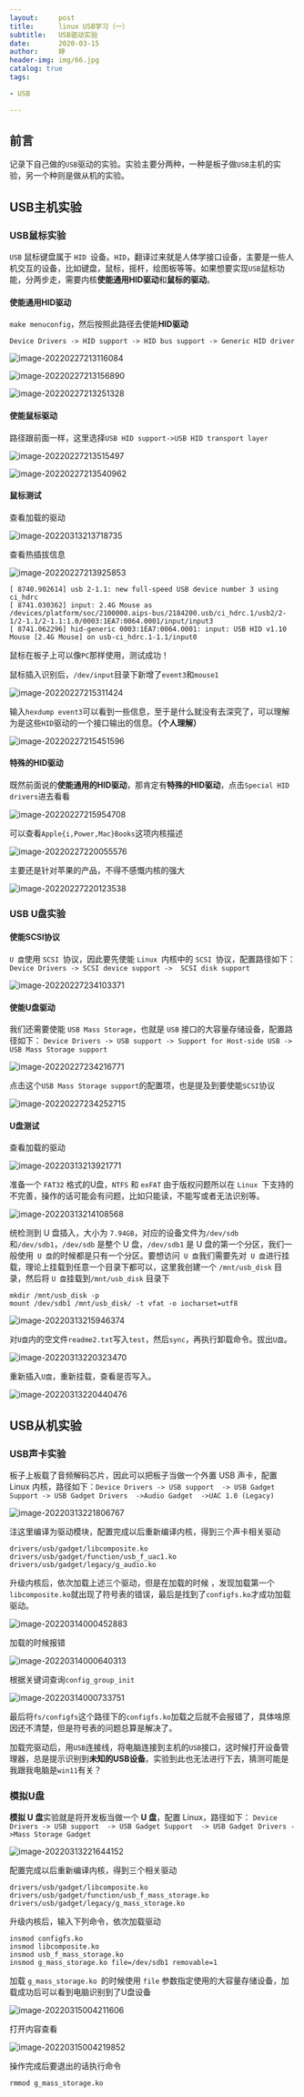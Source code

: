 ```yaml
---
layout:     post   				   
title:      linux USB学习（一）			
subtitle:   USB驱动实验
date:       2020-03-15				
author:     婷                               
header-img: img/66.jpg 	
catalog: true 						
tags:								

- USB

---
```




## 前言

记录下自己做的`USB`驱动的实验。实验主要分两种，一种是板子做`USB`主机的实验，另一个种则是做从机的实验。



## USB主机实验

### USB鼠标实验 

`USB` 鼠标键盘属于 `HID `设备。`HID`，翻译过来就是人体学接口设备，主要是一些人机交互的设备，比如键盘，鼠标，摇杆，绘图板等等。如果想要实现`USB`鼠标功能，分两步走，需要内核**使能通用HID驱动**和**鼠标的驱动**。



#### 使能通用HID驱动

`make menuconfig`，然后按照此路径去使能**HID驱动**

```shell
Device Drivers -> HID support -> HID bus support -> Generic HID driver 
```



![image-20220227213116084](https://gitee.com/copyright1999/image-typora-markdown/raw/master/usb_learn1/image-20220227213116084.png)



![image-20220227213156890](https://gitee.com/copyright1999/image-typora-markdown/raw/master/usb_learn1/image-20220227213156890.png)



![image-20220227213251328](https://gitee.com/copyright1999/image-typora-markdown/raw/master/usb_learn1/image-20220227213251328.png)



#### 使能鼠标驱动

路径跟前面一样，这里选择`USB HID support->USB HID transport layer`

![image-20220227213515497](https://gitee.com/copyright1999/image-typora-markdown/raw/master/usb_learn1/image-20220227213515497.png)



![image-20220227213540962](https://gitee.com/copyright1999/image-typora-markdown/raw/master/usb_learn1/image-20220227213540962.png)



#### 鼠标测试

查看加载的驱动

![image-20220313213718735](https://gitee.com/copyright1999/image-typora-markdown/raw/master/usb_learn1/image-20220313213718735.png)



查看热插拔信息

![image-20220227213925853](https://gitee.com/copyright1999/image-typora-markdown/raw/master/usb_learn1/image-20220227213925853.png)



```shell
[ 8740.902614] usb 2-1.1: new full-speed USB device number 3 using ci_hdrc
[ 8741.030362] input: 2.4G Mouse as /devices/platform/soc/2100000.aips-bus/2184200.usb/ci_hdrc.1/usb2/2-1/2-1.1/2-1.1:1.0/0003:1EA7:0064.0001/input/input3
[ 8741.062296] hid-generic 0003:1EA7:0064.0001: input: USB HID v1.10 Mouse [2.4G Mouse] on usb-ci_hdrc.1-1.1/input0
```

鼠标在板子上可以像`PC`那样使用，测试成功！



鼠标插入识别后，`/dev/input`目录下新增了`event3`和`mouse1`

![image-20220227215311424](https://gitee.com/copyright1999/image-typora-markdown/raw/master/usb_learn1/image-20220227215311424.png)



输入`hexdump event3`可以看到一些信息，至于是什么就没有去深究了，可以理解为是这些`HID`驱动的一个接口输出的信息。**（个人理解）**

![image-20220227215451596](https://gitee.com/copyright1999/image-typora-markdown/raw/master/usb_learn1/image-20220227215451596.png)









#### 特殊的HID驱动

既然前面说的**使能通用的HID驱动**，那肯定有**特殊的HID驱动**，点击`Special HID drivers`进去看看

![image-20220227215954708](https://gitee.com/copyright1999/image-typora-markdown/raw/master/usb_learn1/image-20220227215954708.png)

可以查看`Apple{i,Power,Mac}Books`这项内核描述

![image-20220227220055576](https://gitee.com/copyright1999/image-typora-markdown/raw/master/usb_learn1/image-20220227220055576.png)

主要还是针对苹果的产品，不得不感慨内核的强大

![image-20220227220123538](https://gitee.com/copyright1999/image-typora-markdown/raw/master/usb_learn1/image-20220227220123538.png)







### USB  U盘实验 

#### 使能SCSI协议

`U 盘`使用 `SCSI `协议，因此要先使能 `Linux `内核中的 `SCSI `协议，配置路径如下：` Device Drivers -> SCSI device support ->  SCSI disk support` 

![image-20220227234103371](https://gitee.com/copyright1999/image-typora-markdown/raw/master/usb_learn1/image-20220227234103371.png)

#### 使能U盘驱动

我们还需要使能 `USB Mass Storage`，也就是 `USB` 接口的大容量存储设备，配置路径如下： `Device Drivers -> USB support -> Support for Host-side USB ->  USB Mass Storage support `

![image-20220227234216771](https://gitee.com/copyright1999/image-typora-markdown/raw/master/usb_learn1/image-20220227234216771.png)

点击这个`USB Mass Storage support`的配置项，也是提及到要使能`SCSI`协议

![image-20220227234252715](https://gitee.com/copyright1999/image-typora-markdown/raw/master/usb_learn1/image-20220227234252715.png)



#### U盘测试

查看加载的驱动

![image-20220313213921771](https://gitee.com/copyright1999/image-typora-markdown/raw/master/usb_learn1/image-20220313213921771.png)

准备一个 `FAT32` 格式的U盘，`NTFS` 和 `exFAT` 由于版权问题所以在 `Linux `下支持的不完善，操作的话可能会有问题，比如只能读，不能写或者无法识别等。

![image-20220313214108568](https://gitee.com/copyright1999/image-typora-markdown/raw/master/usb_learn1/image-20220313214108568.png)



统检测到 U 盘插入，大小为 `7.94GB`，对应的设备文件为`/dev/sdb` 和`/dev/sdb1`，`/dev/sdb` 是整个 U 盘，`/dev/sdb1` 是 U 盘的第一个分区，我们一般使用` U 盘`的时候都是只有一个分区。要想访问` U 盘`我们需要先对` U 盘`进行挂载，理论上挂载到任意一个目录下都可以，这里我创建一个 `/mnt/usb_disk` 目录，然后将 `U 盘`挂载到`/mnt/usb_disk` 目录下

```shell
mkdir /mnt/usb_disk -p
mount /dev/sdb1 /mnt/usb_disk/ -t vfat -o iocharset=utf8
```

![image-20220313215946374](https://gitee.com/copyright1999/image-typora-markdown/raw/master/usb_learn1/image-20220313215946374.png)

对`U盘`内的空文件`readme2.txt`写入`test`，然后`sync`，再执行卸载命令。拔出`U盘`。

![image-20220313220323470](https://gitee.com/copyright1999/image-typora-markdown/raw/master/usb_learn1/image-20220313220323470.png)

重新插入`U盘`，重新挂载，查看是否写入。

![image-20220313220440476](https://gitee.com/copyright1999/image-typora-markdown/raw/master/usb_learn1/image-20220313220440476.png)





## USB从机实验

### USB声卡实验

板子上板载了音频解码芯片，因此可以把板子当做一个外置 USB 声卡，配置 Linux 内核，路径如下：`Device Drivers -> USB support  -> USB Gadget Support -> USB Gadget Drivers  ->Audio Gadget  ->UAC 1.0 (Legacy) `



![image-20220313221806767](https://gitee.com/copyright1999/image-typora-markdown/raw/master/usb_learn1/image-20220313221806767.png)



注这里编译为驱动模块，配置完成以后重新编译内核，得到三个声卡相关驱动

```shell
drivers/usb/gadget/libcomposite.ko 
drivers/usb/gadget/function/usb_f_uac1.ko 
drivers/usb/gadget/legacy/g_audio.ko 
```

升级内核后，依次加载上述三个驱动，但是在加载的时候 ，发现加载第一个`libcomposite.ko`就出现了符号表的错误，最后是找到了`configfs.ko`才成功加载驱动。

![image-20220314000452883](https://gitee.com/copyright1999/image-typora-markdown/raw/master/usb_learn1/image-20220314000452883.png)



加载的时候报错

![image-20220314000640313](https://gitee.com/copyright1999/image-typora-markdown/raw/master/usb_learn1/image-20220314000640313.png)

根据关键词查询`config_group_init`

![image-20220314000733751](https://gitee.com/copyright1999/image-typora-markdown/raw/master/usb_learn1/image-20220314000733751.png)

最后将`fs/configfs`这个路径下的`configfs.ko`加载之后就不会报错了，具体啥原因还不清楚，但是符号表的问题总算是解决了。

 

加载完驱动后，用`USB`连接线，将电脑连接到主机的`USB`接口，这时候打开设备管理器，总是提示识别到**未知的USB设备**。实验到此也无法进行下去，猜测可能是我跟我电脑是`win11`有关？



### 模拟U盘

**模拟 U 盘**实验就是将开发板当做一个 **U 盘**，配置 Linux，路径如下： `Device Drivers -> USB support  -> USB Gadget Support  -> USB Gadget Drivers ->Mass Storage Gadget `

![image-20220313221644152](https://gitee.com/copyright1999/image-typora-markdown/raw/master/usb_learn1/image-20220313221644152.png)



配置完成以后重新编译内核，得到三个相关驱动

```shell
drivers/usb/gadget/libcomposite.ko 
drivers/usb/gadget/function/usb_f_mass_storage.ko 
drivers/usb/gadget/legacy/g_mass_storage.ko 
```



升级内核后，输入下列命令，依次加载驱动

```shell
insmod configfs.ko
insmod libcomposite.ko
insmod usb_f_mass_storage.ko
insmod g_mass_storage.ko file=/dev/sdb1 removable=1 
```

加载 `g_mass_storage.ko `的时候使用 `file` 参数指定使用的大容量存储设备，加载成功后可以看到电脑识别到了U盘设备

![image-20220315004211606](https://gitee.com/copyright1999/image-typora-markdown/raw/master/usb_learn1/image-20220315004211606.png)

打开内容查看

![image-20220315004219852](https://gitee.com/copyright1999/image-typora-markdown/raw/master/usb_learn1/image-20220315004219852.png)



操作完成后要退出的话执行命令

```shell
rmmod g_mass_storage.ko
```



